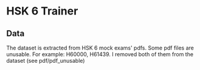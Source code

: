 # HSK 6 Trainer

## Data
The dataset is extracted from HSK 6 mock exams' pdfs.
Some pdf files are unusable. For example: H60000, H61439. I removed both of them from the dataset (see pdf/pdf_unusable)
